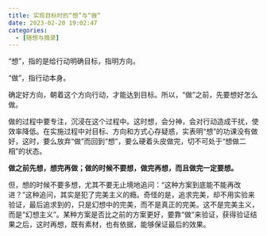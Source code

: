 ```yaml
---
title: 实现目标时的“想”与“做”
date: 2023-02-20 19:02:47
categories:	
  - [随想与摘录]
---
```


“想”，指的是给行动明确目标，指明方向。

“做”，指行动本身。

确定好方向，朝着这个方向行动，才能达到目标。所以，“做”之前，先要想好怎么做。

做的过程中要专注，沉浸在这个过程中。这时想，会分神，会对行动造成干扰，使效率降低。在实施过程中对目标、方向和方式心存疑惑，实表明“想”的功课没有做好，这时，要么放弃“做”而回到“想”，要么硬着头皮做完，切不可处于“想做二相”的状态。

**做之前先想，想完再做；做的时候不要想，做完再想，而且做完一定要想。**

但，想的时候不要多想，尤其不要无止境地追问：“这种方案到底能不能再改进？”这种追问，其实是犯了完美主义的瘾。奇怪的是，追求完美，却不用实验来验证，最后追求到的，只是幻想中的完美，而不是真正的完美。这不是完美主义，而是“幻想主义”。某种方案是否比之前的方案更好，要靠“做”来验证，获得验证结果之后，这时再想，既有素材，也有依据，能够保证最后的效果。
